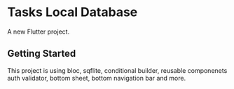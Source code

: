 # Tasks Local Database

A new Flutter project.

## Getting Started

This project is using bloc, sqflite, conditional builder, reusable componenets auth validator, bottom sheet, bottom navigation bar and more.
